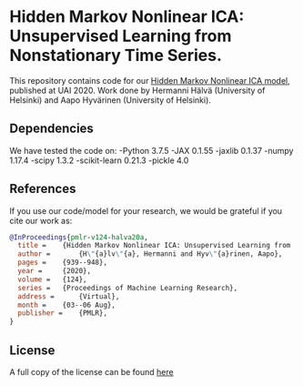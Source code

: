 # Hidden Markov Nonlinear ICA: Unsupervised Learning from Nonstationary Time Series.

This repository contains code for our [Hidden Markov Nonlinear ICA model](https://arxiv.org/abs/2006.12107), published at UAI 2020. Work done by Hermanni Hälvä (University of Helsinki) and Aapo Hyvärinen (University of Helsinki).

## Dependencies
We have tested the code on:
-Python 3.7.5
-JAX 0.1.55
-jaxlib 0.1.37
-numpy 1.17.4
-scipy 1.3.2
-scikit-learn 0.21.3
-pickle 4.0

## References

If you use our code/model for your research, we would be grateful if you cite our work as:

```bib
@InProceedings{pmlr-v124-halva20a,
  title = 	 {Hidden Markov Nonlinear ICA: Unsupervised Learning from  Nonstationary Time Series},
  author =       {H\"{a}lv\"{a}, Hermanni and Hyv\"{a}rinen, Aapo},
  pages = 	 {939--948},
  year = 	 {2020},
  volume = 	 {124},
  series = 	 {Proceedings of Machine Learning Research},
  address = 	 {Virtual},
  month = 	 {03--06 Aug},
  publisher =    {PMLR},
}
```

## License
A full copy of the license can be found [here](LICENSE)
